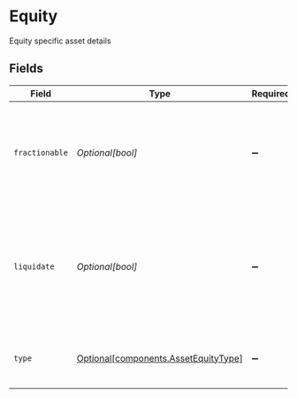 # Equity

Equity specific asset details


## Fields

| Field                                                                                                    | Type                                                                                                     | Required                                                                                                 | Description                                                                                              | Example                                                                                                  |
| -------------------------------------------------------------------------------------------------------- | -------------------------------------------------------------------------------------------------------- | -------------------------------------------------------------------------------------------------------- | -------------------------------------------------------------------------------------------------------- | -------------------------------------------------------------------------------------------------------- |
| `fractionable`                                                                                           | *Optional[bool]*                                                                                         | :heavy_minus_sign:                                                                                       | Indicates whether the symbol is eligible for fractional or notional execution for orders at Apex         | true                                                                                                     |
| `liquidate`                                                                                              | *Optional[bool]*                                                                                         | :heavy_minus_sign:                                                                                       | Indicates whether the symbol is designated as “Liquidate Only,” and, if so, the system rejects purchases | true                                                                                                     |
| `type`                                                                                                   | [Optional[components.AssetEquityType]](../../models/components/assetequitytype.md)                       | :heavy_minus_sign:                                                                                       | the code indicating the type of associated security.                                                     | COMMON_STOCK                                                                                             |
